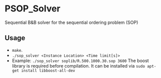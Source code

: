 # PSOP_Solver
Sequential B&amp;B solver for the sequential ordering problem (SOP)

## Usage
- `make`.
- `./sop_solver <Instance Location> <Time limit[s]>`
- Example: `./sop_solver soplib/R.500.1000.30.sop 3600`
The boost library is required before compilation. It can be installed via `sudo apt-get install libboost-all-dev`